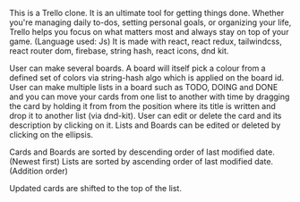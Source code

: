 This is a Trello clone. It is an ultimate tool for getting things done. Whether you're managing daily to-dos, setting personal goals, or organizing your life, Trello helps you focus on what matters most and always stay on top of your game. (Language used: Js)
It is made with react, react redux, tailwindcss, react router dom, firebase, string hash, react icons, dnd kit.

User can make several boards. A board will itself pick a colour from a defined set of colors via string-hash algo which is applied on the board id.
User can make multiple lists in a board such as TODO, DOING and DONE and you can move your cards from one list to another with time by dragging the card by holding it from from the position where its title is written and drop it to another list (via dnd-kit).
User can edit or delete the card and its description by clicking on it.
Lists and Boards can be edited or deleted by clicking on the ellipsis.

Cards and Boards are sorted by descending order of last modified date. (Newest first)
Lists are sorted by ascending order of last modified date. (Addition order)

Updated cards are shifted to the top of the list.
